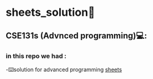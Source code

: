 # sheets_solution👋
## **CSE131s** (Advnced programming)💻:
### in this repo we had :
-⌨️solution for advanced programming [sheets](https://github.com/shahed137003/java/tree/master/sheets)
